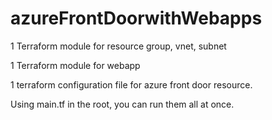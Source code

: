 # azureFrontDoorwithWebapps

1 Terraform module for resource group, vnet, subnet

1 Terraform module for webapp

1 terraform configuration file for azure front door resource. 

Using main.tf in the root, you can run them all at once.
